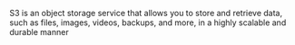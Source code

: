 S3 is an object storage service that allows you to store and retrieve data, such as files, images, videos, backups, and more, in a highly scalable and durable manner


